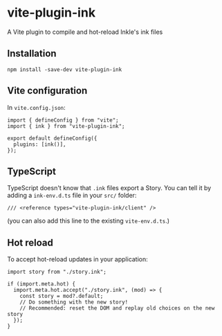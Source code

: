 # vite-plugin-ink

A Vite plugin to compile and hot-reload Inkle's ink files

## Installation

```
npm install -save-dev vite-plugin-ink
```

## Vite configuration

In `vite.config.json`:

```
import { defineConfig } from "vite";
import { ink } from "vite-plugin-ink";

export default defineConfig({
  plugins: [ink()],
});
```

## TypeScript

TypeScript doesn't know that `.ink` files export a Story.
You can tell it by adding a `ink-env.d.ts` file in your `src/` folder:

```
/// <reference types="vite-plugin-ink/client" />
```

(you can also add this line to the existing `vite-env.d.ts`.)

## Hot reload

To accept hot-reload updates in your application:

```
import story from "./story.ink";

if (import.meta.hot) {
  import.meta.hot.accept("./story.ink", (mod) => {
    const story = mod?.default;
    // Do something with the new story!
    // Recommended: reset the DOM and replay old choices on the new story
  });
}
```
